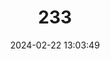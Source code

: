 ---
title: "233"
category: "Acipenser medirostris"
draft: false
date: 2024-02-22 13:03:49
languages:
  Japanese: ["Chôzame"]
  French: ["Esturgeon vert"]
  Spanish; Castilian: ["Esturión Verde"]
  Russian: ["Sterlyad"]
  English: ["Green Sturgeon"]
---